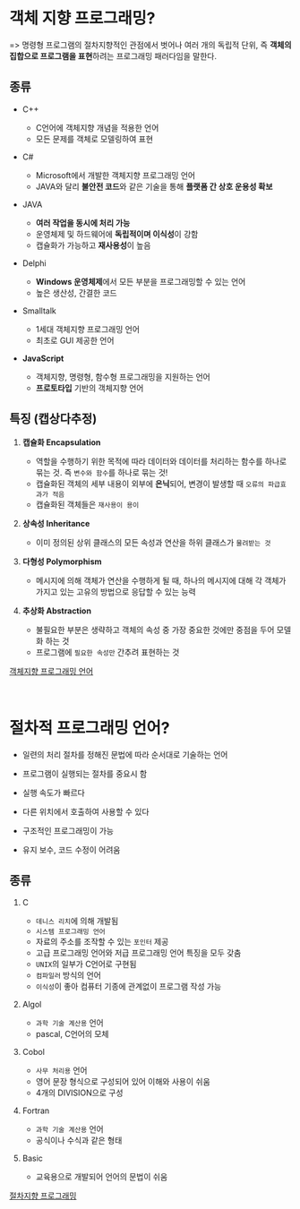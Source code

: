 # 객체 지향 프로그래밍?

=> 명령형 프로그램의 절차지향적인 관점에서 벗어나 여러 개의 독립적 단위, 즉 **객체의 집합으로 프로그램을 표현**하려는 프로그래밍 패러다임을 말한다.

## 종류
- C++
    - C언어에 객체지향 개념을 적용한 언어
    - 모든 문제를 객체로 모델링하여 표현

- C#
    - Microsoft에서 개발한 객체지향 프로그래밍 언어
    - JAVA와 달리 **불안전 코드**와 같은 기술을 통해 **플랫폼 간 상호 운용성 확보**

- JAVA
    - **여러 작업을 동시에 처리 가능**
    - 운영체제 및 하드웨어에 **독립적이며 이식성**이 강함
    - 캡슐화가 가능하고 **재사용성**이 높음

- Delphi
    - **Windows 운영체제**에서 모든 부분을 프로그래밍할 수 있는 언어
    - 높은 생산성, 간결한 코드

- Smalltalk
    - 1세대 객체지향 프로그래밍 언어
    - 최초로 GUI 제공한 언어

- **JavaScript**
    - 객체지향, 명령형, 함수형 프로그래밍을 지원하는 언어
    - **프로토타입** 기반의 객체지향 언어

## 특징 (캡상다추정)

1. **캡슐화 Encapsulation**
    
    - 역할을 수행하기 위한 목적에 따라 데이터와 데이터를 처리하는 함수를 하나로 묶는 것. 즉 `변수와 함수`를 하나로 묶는 것!
    - 캡슐화된 객체의 세부 내용이 외부에 **은닉**되어, 변경이 발생할 때 `오류의 파급효과가 적음`
    - 캡슐화된 객체들은 `재사용이 용이`

2. **상속성 Inheritance**

    - 이미 정의된 상위 클래스의 모든 속성과 연산을 하위 클래스가 `물려받는 것`
    
3. **다형성 Polymorphism**

    - 메시지에 의해 객체가 연산을 수행하게 될 때, 하나의 메시지에 대해 각 객체가 가지고 있는 고유의 방법으로 응답할 수 있는 능력

4. **추상화 Abstraction**

    - 불필요한 부분은 생략하고 객체의 속성 중 가장 중요한 것에만 중점을 두어 모델화 하는 것
    - 프로그램에 `필요한 속성만` 간추려 표현하는 것

[객체지향 프로그래밍 언어](https://m.blog.naver.com/wook2124/222108811702)

<br />

# 절차적 프로그래밍 언어?

- 일련의 처리 절차를 정해진 문법에 따라 순서대로 기술하는 언어
- 프로그램이 실행되는 절차를 중요시 함

- 실행 속도가 빠르다
- 다른 위치에서 호출하여 사용할 수 있다
- 구조적인 프로그래밍이 가능
- 유지 보수, 코드 수정이 어려움

## 종류

1. C

    - `데니스 리치`에 의해 개발됨
    - `시스템 프로그래밍 언어`
    - 자료의 주소를 조작할 수 있는 `포인터` 제공
    - 고급 프로그래밍 언어와 저급 프로그래밍 언어 특징을 모두 갖춤
    - `UNIX`의 일부가 C언어로 구현됨
    - `컴파일러` 방식의 언어
    - `이식성`이 좋아 컴퓨터 기종에 관계없이 프로그램 작성 가능

2. Algol

    - `과학 기술 계산용` 언어
    - pascal, C언어의 모체

3. Cobol

    - `사무 처리용` 언어
    - 영어 문장 형식으로 구성되어 있어 이해와 사용이 쉬움
    - 4개의 DIVISION으로 구성

4. Fortran 

    - `과학 기술 계산용` 언어
    - 공식이나 수식과 같은 형태

5. Basic

    - 교육용으로 개발되어 언어의 문법이 쉬움


[절차지향 프로그래밍](https://m.blog.naver.com/wook2124/222108810433)